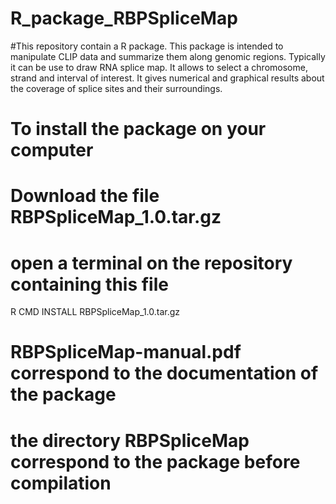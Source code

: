 # R_package_RBPSpliceMap
#This repository contain a R package. This package is intended to manipulate CLIP data and summarize them along genomic regions. Typically it can be use to draw RNA splice map. It allows to select a chromosome, strand and interval of interest. It gives numerical and graphical results about the coverage of splice sites and their surroundings.

# To install the package on your computer
# Download the file RBPSpliceMap_1.0.tar.gz
# open a terminal on the repository containing this file
R CMD INSTALL RBPSpliceMap_1.0.tar.gz

# RBPSpliceMap-manual.pdf correspond to the documentation of the package

# the directory RBPSpliceMap correspond to the package before compilation
